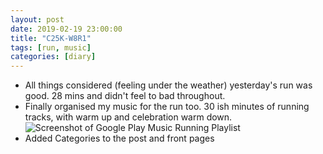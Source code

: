 ```yaml
---
layout: post
date: 2019-02-19 23:00:00
title: "C25K-W8R1"
tags: [run, music]
categories: [diary]
---
```

- All things considered (feeling under the weather) yesterday's run was good.  28 mins and didn't feel to bad throughout.  
- Finally organised my music for the run too.  30 ish minutes of running tracks, with warm up and celebration warm down.![Screenshot of Google Play Music Running Playlist](https://lh3.googleusercontent.com/F1ud-A72TH4nDpIjGSym75fRqxCFXlrMlFz9Vz00j8Cjs54VVUoCZ3XpHyl5-sCKaRfvBrO-FzNXzwIBqM00wxCHyyNtrqaqpLq9cLAgxyxYQ5CPtXRyT-_oYih6_74Kq0-P2KA85V8QhCOaJtP0NBXmEMox1Zo7J27ADRCKgfevZjwAINbQPeU2xKNQlnF3Os3pAoUYbFTQkZppGSagkpjiSI_Toumdh_nGjz4CW9hb43PnxGDV7uGEw16Y0Y3k5ohj6-dL8i51wZMTMfvQsaNYriS5zSF5E4F4eGAiaoOvQtIVKCq_K0CjKNypmUNuoN_rgC9EagBZJ_oRlO6cCuXXt5VPb6xXmBuTg_JwzCDishXpMxuFy_Oc-Jrcf7dYVok5IBrAGF44NcNdfgCVvcLX6W9kdScDEddyuT81IgJUYrRjqy58NGbdpi2jnt6u-_slKS9Z5CR3BBIcuSpo5k7tE8chjTlne0fI398WcMEp5JE7pLCyTmulEMx4Lu87M4SwQMwUPsL6kmVQMMNGVP5qNKuyp7ZvTDffdtkgCqfgAwhiDud6QZSD-YlvI3hOXJA1A8kvHs5gQGW-GRp35eNwxYYlX7t3Gy9HeHaL_j39G8eePC-n5Yz2dF5u1zoJgClimi1hCvQngE8V4LpMQqxptYe_v_wW=w1018-h920-no)
- Added Categories to the post and front pages
